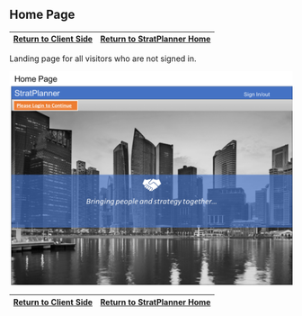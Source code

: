 ## Home Page

[Return to Client Side](FrontEnd.md) | [Return to StratPlanner Home](../../../../work/stratplanner/README.md)
------------ | -----------

Landing page for all visitors who are not signed in.

![Home Page](images/home_page.png)

[Return to Client Side](FrontEnd.md) | [Return to StratPlanner Home](../../../../work/stratplanner/README.md)
------------ | -----------